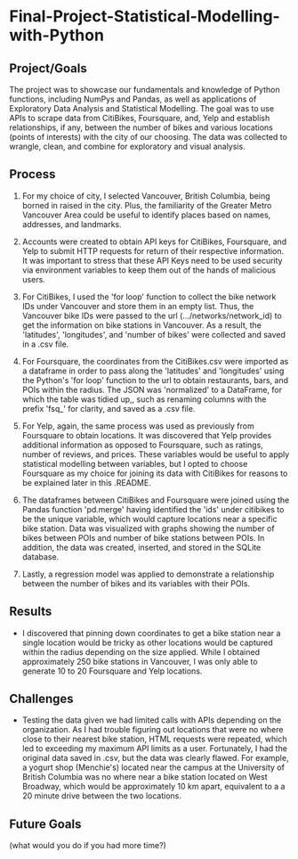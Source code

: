 # Final-Project-Statistical-Modelling-with-Python

## Project/Goals
The project was to showcase our fundamentals and knowledge of Python functions, including NumPys and Pandas, as well as applications of Exploratory Data Analysis and Statistical Modelling. The goal was to use APIs to scrape data from CitiBikes, Foursquare, and, Yelp and establish relationships, if any, between the number of bikes and various locations (points of interests) with the city of our choosing.  The data was collected to wrangle, clean, and combine for exploratory and visual analysis.

## Process
1. For my choice of city, I selected Vancouver, British Columbia, being borned in raised in the city.  Plus, the familiarity of the Greater Metro Vancouver Area could be useful to identify places based on names, addresses, and landmarks.
   
2. Accounts were created to obtain API keys for CitiBikes, Foursquare, and Yelp to submit HTTP requests for return of their respective information.  It was important to stress that these API Keys need to be used security via environment variables to keep them out of the hands of malicious users.

3. For CitiBikes, I used the 'for loop' function to collect the bike network IDs under Vancouver and store them in an empty list.  Thus, the Vancouver bike IDs were passed to the url (.../networks/network_id) to get the information on bike stations in Vancouver.  As a result, the 'latitudes', 'longitudes', and 'number of bikes' were collected and saved in a .csv file.

4. For Foursquare, the coordinates from the CitiBikes.csv were imported as a dataframe in order to pass along the 'latitudes' and 'longitudes' using the Python's 'for loop' function to the url to obtain restaurants, bars, and POIs within the radius.  The JSON was 'normalized' to a DataFrame, for which the table was tidied up,, such as renaming columns with the prefix 'fsq_' for clarity, and saved as a .csv file.

5. For Yelp, again, the same process was used as previously from Foursquare to obtain locations.  It was discovered that Yelp provides additional information as opposed to Foursquare, such as ratings, number of reviews, and prices.  These variables would be useful to apply statistical modelling between variables, but I opted to choose Foursquare as my choice for joining its data with CitiBikes for reasons to be explained later in this .README. 

6. The dataframes between CitiBikes and Foursquare were joined using the Pandas function 'pd.merge' having identified the 'ids' under citibikes to be the unique variable, which would capture locations near a specific bike station.  Data was visualized with graphs showing the number of bikes between POIs and number of bike stations between POIs.  In addition, the data was created, inserted, and stored in the SQLite database.

7. Lastly, a regression model was applied to demonstrate a relationship between the number of bikes and its variables with their POIs.

## Results
- I discovered that pinning down coordinates to get a bike station near a single location would be tricky as other locations would be captured within the radius depending on the size applied.  While I obtained approximately 250 bike stations in Vancouver, I was only able to generate 10 to 20 Foursquare and Yelp locations.

## Challenges 
- Testing the data given we had limited calls with APIs depending on the organization.  As I had trouble figuring out locations that were no where close to their nearest bike station, HTML requests were repeated, which led to exceeding my maximum API limits as a user.  Fortunately, I had the original data saved in .csv, but the data was clearly flawed.  For example, a yogurt shop (Menchie's) located near the campus at the University of British Columbia was no where near a bike station located on West Broadway, which would be approximately 10 km apart, equivalent to a a 20 minute drive between the two locations.

## Future Goals
(what would you do if you had more time?)
